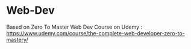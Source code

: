 # Web-Dev
Based on Zero To Master Web Dev Course on Udemy : https://www.udemy.com/course/the-complete-web-developer-zero-to-mastery/
